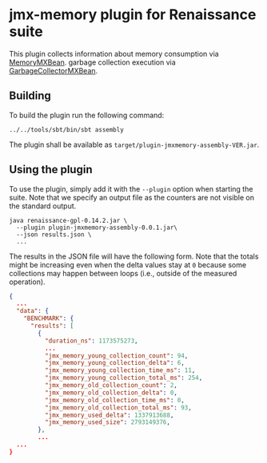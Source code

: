# jmx-memory plugin for Renaissance suite

This plugin collects information about
memory consumption via [MemoryMXBean](https://docs.oracle.com/javase/7/docs/api/java/lang/management/MemoryMXBean.html).
garbage collection execution via [GarbageCollectorMXBean](https://docs.oracle.com/javase/7/docs/api/java/lang/management/GarbageCollectorMXBean.html).

## Building

To build the plugin run the following command:

```shell
../../tools/sbt/bin/sbt assembly
```

The plugin shall be available as `target/plugin-jmxmemory-assembly-VER.jar`.

## Using the plugin

To use the plugin, simply add it with the `--plugin` option when starting the suite.
Note that we specify an output file as the counters are not visible on the standard output.

```shell
java renaissance-gpl-0.14.2.jar \
  --plugin plugin-jmxmemory-assembly-0.0.1.jar\
  --json results.json \
  ...
```

The results in the JSON file will have the following form.
Note that the totals might be increasing even when the delta
values stay at `0` because some collections may happen between
loops (i.e., outside of the measured operation).

```json
{
  ...
  "data": {
    "BENCHMARK": {
      "results": [
        {
          "duration_ns": 1173575273,
          ...
          "jmx_memory_young_collection_count": 94,
          "jmx_memory_young_collection_delta": 6,
          "jmx_memory_young_collection_time_ms": 11,
          "jmx_memory_young_collection_total_ms": 254,
          "jmx_memory_old_collection_count": 2,
          "jmx_memory_old_collection_delta": 0,
          "jmx_memory_old_collection_time_ms": 0,
          "jmx_memory_old_collection_total_ms": 93,
          "jmx_memory_used_delta": 1337913688,
          "jmx_memory_used_size": 2793149376,
        },
        ...
  ...
}
```
